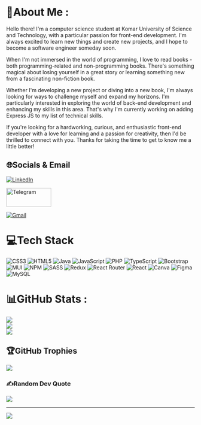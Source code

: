# 💫About Me :
Hello there! I'm a computer science student at Komar University of Science and Technology, with a particular passion for front-end development. I'm always excited to learn new things and create new projects, and I hope to become a software engineer someday soon.

When I'm not immersed in the world of programming, I love to read books - both programming-related and non-programming books. There's something magical about losing yourself in a great story or learning something new from a fascinating non-fiction book.

Whether I'm developing a new project or diving into a new book, I'm always looking for ways to challenge myself and expand my horizons. I'm particularly interested in exploring the world of back-end development and enhancing my skills in this area. That's why I'm currently working on adding Express JS to my list of technical skills.

If you're looking for a hardworking, curious, and enthusiastic front-end developer with a love for learning and a passion for creativity, then I'd be thrilled to connect with you. Thanks for taking the time to get to know me a little better!

## 🌐Socials & Email
[![LinkedIn](https://img.shields.io/badge/LinkedIn-%230077B5.svg?logo=linkedin&logoColor=white)](https://www.linkedin.com/in/ayad-azad-b2b1a7230) 

<a href="https://t.me/AyadAzad_2023">
  <img src="https://img.shields.io/badge/Telegram-%230077B5.svg?logo=telegram&logoColor=white" alt="Telegram" style="width: 120px; height: 50px;">
</a>


[![Gmail](https://img.shields.io/badge/Gmail-%230077B5.svg?logo=gmail&logoColor=red&color=white)](mailto:ayad.azad77@gmail.com) 

# 💻Tech Stack
![CSS3](https://img.shields.io/badge/css3-%231572B6.svg?style=for-the-badge&logo=css3&logoColor=white) ![HTML5](https://img.shields.io/badge/html5-%23E34F26.svg?style=for-the-badge&logo=html5&logoColor=white) ![Java](https://img.shields.io/badge/java-%23ED8B00.svg?style=for-the-badge&logo=java&logoColor=white) ![JavaScript](https://img.shields.io/badge/javascript-%23323330.svg?style=for-the-badge&logo=javascript&logoColor=%23F7DF1E) ![PHP](https://img.shields.io/badge/php-%23777BB4.svg?style=for-the-badge&logo=php&logoColor=white) ![TypeScript](https://img.shields.io/badge/typescript-%23007ACC.svg?style=for-the-badge&logo=typescript&logoColor=white) ![Bootstrap](https://img.shields.io/badge/bootstrap-%23563D7C.svg?style=for-the-badge&logo=bootstrap&logoColor=white) ![MUI](https://img.shields.io/badge/MUI-%230081CB.svg?style=for-the-badge&logo=material-ui&logoColor=white) ![NPM](https://img.shields.io/badge/NPM-%23000000.svg?style=for-the-badge&logo=npm&logoColor=white) ![SASS](https://img.shields.io/badge/SASS-hotpink.svg?style=for-the-badge&logo=SASS&logoColor=white) ![Redux](https://img.shields.io/badge/redux-%23593d88.svg?style=for-the-badge&logo=redux&logoColor=white) ![React Router](https://img.shields.io/badge/React_Router-CA4245?style=for-the-badge&logo=react-router&logoColor=white) ![React](https://img.shields.io/badge/react-%2320232a.svg?style=for-the-badge&logo=react&logoColor=%2361DAFB) ![Canva](https://img.shields.io/badge/Canva-%2300C4CC.svg?style=for-the-badge&logo=Canva&logoColor=white) 	![Figma](https://img.shields.io/badge/figma-%23F24E1E.svg?style=for-the-badge&logo=figma&logoColor=white) ![MySQL](https://img.shields.io/badge/mysql-%2300f.svg?style=for-the-badge&logo=mysql&logoColor=blue&color=white)
# 📊GitHub Stats :
![](https://github-readme-stats.vercel.app/api?username=AyadAzad&theme=vue-dark&hide_border=true&include_all_commits=true&count_private=true)<br/>
![](https://github-readme-streak-stats.herokuapp.com/?user=AyadAzad&theme=vue-dark&hide_border=true)<br/>
![](https://github-readme-stats.vercel.app/api/top-langs/?username=AyadAzad&theme=vue-dark&hide_border=true&include_all_commits=true&count_private=true&layout=compact)

## 🏆GitHub Trophies
![](https://github-trophies.vercel.app/?username=AyadAzad&theme=radical&no-frame=false&no-bg=false&margin-w=4)

### ✍️Random Dev Quote
![](https://quotes-github-readme.vercel.app/api?type=horizontal&theme=tokyonight)

---
[![](https://visitcount.itsvg.in/api?id=AyadAzad&icon=0&color=0)](https://visitcount.itsvg.in)
